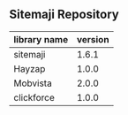 Sitemaji Repository
--

|library name|version|
|---|---|
|sitemaji|1.6.1|
|Hayzap|1.0.0|
|Mobvista|2.0.0|
|clickforce|1.0.0|
